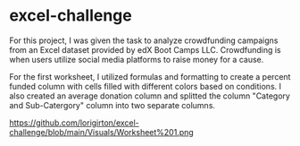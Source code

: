 # excel-challenge
For this project, I was given the task to analyze crowdfunding campaigns from an Excel dataset provided by edX Boot Camps LLC. Crowdfunding is when users utilize social media platforms to raise money for a cause. 

For the first worksheet, I utilized formulas and formatting to create a percent funded column with cells filled with different colors based on conditions. I also created an average donation column and splitted the column "Category and Sub-Catergory" column into two separate columns.

https://github.com/lorigirton/excel-challenge/blob/main/Visuals/Worksheet%201.png



